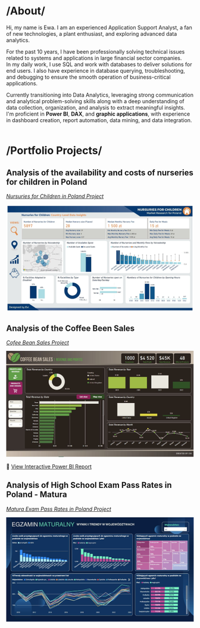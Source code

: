 # /About/

Hi, my name is Ewa. I am an experienced Application Support Analyst, a fan of new technologies, a plant enthusiast, and exploring advanced data analytics.
  
For the past 10 years, I have been professionally solving technical issues related to systems and applications in large financial sector companies. <BR>
In my daily work, I use SQL and work with databases to deliver solutions for end users. I also have experience in database querying, troubleshooting, and debugging to ensure the smooth operation of business-critical applications. 

  Currently transitioning into Data Analytics, leveraging strong communication and analytical problem-solving skills along with a deep understanding of data collection, organization, and analysis to extract meaningful insights. 
  I'm proficient in <B>Power BI</B>, <B>DAX</B>, and <B>graphic applications</B>, with experience in dashboard creation, report automation, data mining, and data integration.
<BR>
<BR>
# /Portfolio Projects/
## Analysis of the availability and costs of nurseries for children in Poland
 
  *<a href="https://analysteva.github.io/Project1-/"> Nursuries for Children in Poland Project</a>* <BR>
  
  <img src="assets/img/KN_screen1.JPG" alt="Example Image">

## Analysis of the Coffee Been Sales
 
  *<a href="https://analysteva.github.io/Project3"> Cofee Bean Sales Project </a>*<BR>
  
  <img src="assets/img/CB_1.JPG" alt="Example Image">

 🔗 [View Interactive Power BI Report](https://analysteva.github.io/powerbi-report/)


   
## Analysis of High School Exam Pass Rates in Poland - Matura
 
  *<a href="https://analysteva.github.io/Project2/"> Matura Exam Pass Rates in Poland Project </a>*<BR>
  
  <img src="assets/img/PL_M2.JPG" alt="Example Image">
  


<!--
## Projects
### Data Professional Survery Breakdown 
<a href="https://github.com/analysteva/Project1-.git">Project 1</a>

<a href="https://analysteva.github.io/Project1-/">Project 2</a> 
-->

